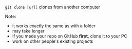 `git clone [url]` clones from another computer

Note:
- it works exactly the same as with a folder
- may take longer
- if you made your repo on GitHub **first**, clone it to your PC
- work on other people's existing projects
